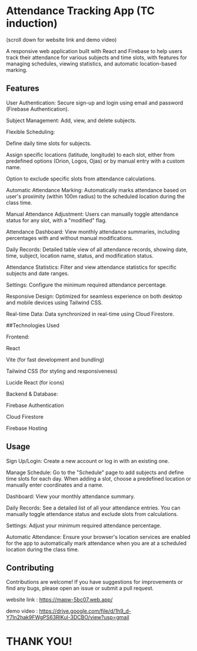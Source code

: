 # Attendance Tracking App (TC induction)


(scroll down for website link and demo video)

A responsive web application built with React and Firebase to help users track their attendance for various subjects and time slots, with features for managing schedules, viewing statistics, and automatic location-based marking.

## Features

User Authentication: Secure sign-up and login using email and password (Firebase Authentication).

Subject Management: Add, view, and delete subjects.

Flexible Scheduling:

Define daily time slots for subjects.

Assign specific locations (latitude, longitude) to each slot, either from predefined options (Orion, Logos, Ojas) or by manual entry with a custom name.

Option to exclude specific slots from attendance calculations.

Automatic Attendance Marking: Automatically marks attendance based on user's proximity (within 100m radius) to the scheduled location during the class time.

Manual Attendance Adjustment: Users can manually toggle attendance status for any slot, with a "modified" flag.

Attendance Dashboard: View monthly attendance summaries, including percentages with and without manual modifications.

Daily Records: Detailed table view of all attendance records, showing date, time, subject, location name, status, and modification status.

Attendance Statistics: Filter and view attendance statistics for specific subjects and date ranges.

Settings: Configure the minimum required attendance percentage.

Responsive Design: Optimized for seamless experience on both desktop and mobile devices using Tailwind CSS.

Real-time Data: Data synchronized in real-time using Cloud Firestore.

##Technologies Used

Frontend:

React

Vite (for fast development and bundling)

Tailwind CSS (for styling and responsiveness)

Lucide React (for icons)

Backend & Database:

Firebase Authentication

Cloud Firestore

Firebase Hosting

## Usage

Sign Up/Login: Create a new account or log in with an existing one.

Manage Schedule: Go to the "Schedule" page to add subjects and define time slots for each day. When adding a slot, choose a predefined location or manually enter coordinates and a name.

Dashboard: View your monthly attendance summary.

Daily Records: See a detailed list of all your attendance entries. You can manually toggle attendance status and exclude slots from calculations.

Settings: Adjust your minimum required attendance percentage.

Automatic Attendance: Ensure your browser's location services are enabled for the app to automatically mark attendance when you are at a scheduled location during the class time.

## Contributing

Contributions are welcome! If you have suggestions for improvements or find any bugs, please open an issue or submit a pull request.


website link : https://mapw-5bc07.web.app/

demo video : https://drive.google.com/file/d/1h9_d-Y7ln2hak9FWgPS63RlKul-3DCBO/view?usp=gmail


# THANK YOU!

